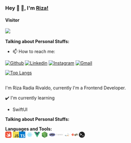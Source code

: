 <!-- ### Hi there 👋 -->
### Hey 👋 🏽, I'm [Riza!](https://github.com/rizaradiarivaldo) 

#### Visitor
  <p align="left">
  <img src="https://profile-counter.glitch.me/rizaradiarivaldo/count.svg" />
  </p>

  **Talking about Personal Stuffs:**
  
 - 📫 How to reach me:

[![Github](https://img.shields.io/badge/-Github-000?style=flat&logo=Github&logoColor=white)](https://github.com/rizaradiarivaldo)
[![Linkedin](https://img.shields.io/badge/-LinkedIn-blue?style=flat&logo=Linkedin&logoColor=white)](https://linkedin.com/in/rizaradiarivaldo)
[![Instagram](https://img.shields.io/badge/-Instagram-c13584?style=flat&labelColor=c13584&logo=instagram&logoColor=white)](https://www.instagram.com/rizaradiarivaldo/)
[![Gmail](https://img.shields.io/badge/-Gmail-c14438?style=flat&logo=Gmail&logoColor=white)](mailto:rizaradiarivaldo@gmail.com)

<!-- <p align="center"><img src="https://i.imgur.com/A6bWGFl.gif"/></p> -->


[![Top Langs](https://github-readme-stats.vercel.app/api/top-langs/?username=rizaradiarivaldo&layout=compact)](https://github.com/anuraghazra/github-readme-stats)
<br />
<br />

I'm Riza Radia Rivaldo, currently I'm a Frontend Developer.
<!-- a Front End Developer 🚀 from Tasikmalaya, -->
<!-- Hi, I'm Riza Radia Rivaldo, currently, I'm a Front End Developer at @Eratani -->
<!--I'm a creative problem solving enthusiast, with a constantly growing love for languages. Beside's programming, I enjoy Playing Valorant in my Personal Computer. -->

✔️ I'm currently learning
- SwiftUI


**Talking about Personal Stuffs:**
<!-- Here are some ideas to get you started: -->

<!-- - 🌱 I’m currently learning Node JS, Express JS, Vue JS, React JS -->



**Languages and Tools:**  
<code><img height="20" src="https://raw.githubusercontent.com/github/explore/80688e429a7d4ef2fca1e82350fe8e3517d3494d/topics/swift/swift.png"></code>
<code><img height="20" src="https://raw.githubusercontent.com/github/explore/80688e429a7d4ef2fca1e82350fe8e3517d3494d/topics/javascript/javascript.png"></code><code><img height="20" src="https://raw.githubusercontent.com/github/explore/80688e429a7d4ef2fca1e82350fe8e3517d3494d/topics/typescript/typescript.png"></code>
<code><img height="20" src="https://raw.githubusercontent.com/github/explore/80688e429a7d4ef2fca1e82350fe8e3517d3494d/topics/react/react.png"></code>
<code><img height="20" src="https://raw.githubusercontent.com/github/explore/80688e429a7d4ef2fca1e82350fe8e3517d3494d/topics/vue/vue.png"></code>
<code><img height="20" src="https://raw.githubusercontent.com/github/explore/80688e429a7d4ef2fca1e82350fe8e3517d3494d/topics/nodejs/nodejs.png"></code>
<code><img height="20" src="https://raw.githubusercontent.com/github/explore/80688e429a7d4ef2fca1e82350fe8e3517d3494d/topics/php/php.png"></code>
<code><img height="20" src="https://raw.githubusercontent.com/github/explore/80688e429a7d4ef2fca1e82350fe8e3517d3494d/topics/express/express.png"></code>
<code><img height="20" src="https://raw.githubusercontent.com/github/explore/80688e429a7d4ef2fca1e82350fe8e3517d3494d/topics/mysql/mysql.png"></code>
<code><img height="20" src="https://raw.githubusercontent.com/github/explore/80688e429a7d4ef2fca1e82350fe8e3517d3494d/topics/git/git.png"></code>
<code><img height="20" src="https://raw.githubusercontent.com/github/explore/80688e429a7d4ef2fca1e82350fe8e3517d3494d/topics/terminal/terminal.png"></code>


<!-- ![rizaradiarivaldo github stats](https://github-readme-stats.vercel.app/api?username=rizaradiarivaldo&show_icons=true&theme=tokyonight) -->
